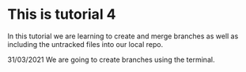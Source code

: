 # This is tutorial 4

In this tutorial we are learning to create and merge branches as well as including the untracked files into our local repo.




31/03/2021
We are going to create branches using the terminal.

